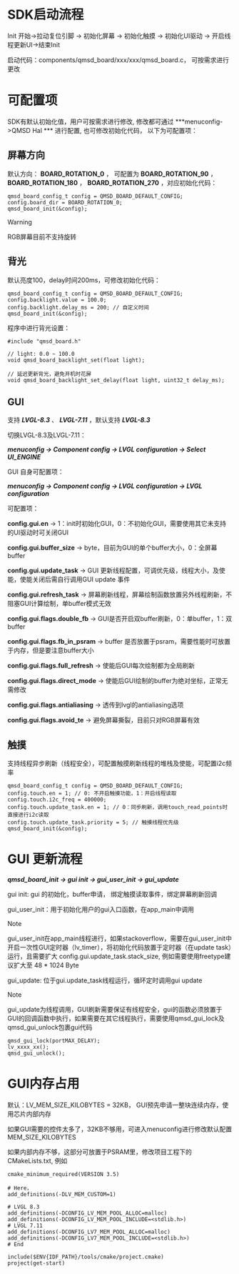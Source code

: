 # SDK启动流程

Init 开始->拉动复位引脚 -> 初始化屏幕 -> 初始化触摸 -> 初始化UI驱动 -> 开启线程更新UI->结束Init

启动代码：components/qmsd_board/xxx/xxx/qmsd_board.c， 可按需求进行更改

# 可配置项

SDK有默认初始化值，用户可按需求进行修改, 修改都可通过  ***menuconfig->QMSD Hal ***  进行配置, 也可修改初始化代码， 以下为可配置项：

## 屏幕方向

默认方向：  **BOARD_ROTATION_0**  ， 可配置为   **BOARD_ROTATION_90**  ，   **BOARD_ROTATION_180**  ，  **BOARD_ROTATION_270**  ，对应初始化代码：

```
qmsd_board_config_t config = QMSD_BOARD_DEFAULT_CONFIG;
config.board_dir = BOARD_ROTATION_0;
qmsd_board_init(&config);
```
> [!WARNING]
> RGB屏幕目前不支持旋转

## 背光

默认亮度100，delay时间200ms，可修改初始化代码：

```
qmsd_board_config_t config = QMSD_BOARD_DEFAULT_CONFIG;
config.backlight.value = 100.0;
config.backlight.delay_ms = 200; // 自定义时间
qmsd_board_init(&config);
```

程序中进行背光设置：

```
#include "qmsd_board.h"

// light: 0.0 ~ 100.0
void qmsd_board_backlight_set(float light);

// 延迟更新背光，避免开机时花屏
void qmsd_board_backlight_set_delay(float light, uint32_t delay_ms);
```

## GUI

支持  ***LVGL-8.3***  、  ***LVGL-7.11***  ，默认支持  ***LVGL-8.3***

切换LVGL-8.3及LVGL-7.11：

***menuconfig → Component config → LVGL configuration → Select UI_ENGINE***

GUI 自身可配置项：

***menuconfig  → Component config → LVGL configuration → LVGL configuration***

可配置项：

**config.gui.en**  -> 1：init时初始化GUI，0：不初始化GUI，需要使用其它未支持的UI驱动时可关闭GUI

**config.gui.buffer_size**  -> byte，目前为GUI的单个buffer大小，0：全屏幕buffer

**config.gui.update_task**  -> GUI 更新线程配置，可调优先级，线程大小，及使能，使能关闭后需自行调用GUI update 事件

**config.gui.refresh_task**   -> 屏幕刷新线程，屏幕绘制函数放置另外线程刷新，不阻塞GUI计算绘制，单buffer模式无效

**config.gui.flags.double_fb**  -> GUI是否开启双buffer刷新，0：单buffer，1：双buffer

**config.gui.flags.fb_in_psram**   -> buffer 是否放置于psram，需要性能时可放置于内存，但是要注意buffer大小

**config.gui.flags.full_refresh**   -> 使能后GUI每次绘制都为全局刷新

**config.gui.flags.direct_mode**   -> 使能后GUI绘制的buffer为绝对坐标，正常无需修改

**config.gui.flags.antialiasing**   -> 透传到lvgl的antialiasing选项

**config.gui.flags.avoid_te**   -> 避免屏幕撕裂，目前只对RGB屏幕有效

## 触摸

支持线程异步刷新（线程安全），可配置触摸刷新线程的堆栈及使能，可配置i2c频率

```
qmsd_board_config_t config = QMSD_BOARD_DEFAULT_CONFIG;
config.touch.en = 1; // 0: 不开启触摸功能，1：开启线程读取
config.touch.i2c_freq = 400000;
config.touch.update_task.en = 1; // 0：同步刷新，调用touch_read_points时直接进行i2c读取
config.touch.update_task.priority = 5; // 触摸线程优先级
qmsd_board_init(&config);
```

# GUI 更新流程

***qmsd_board_init -> gui init -> gui_user_init -> gui_update***

gui init: gui 的初始化，buffer申请， 绑定触摸读取事件，绑定屏幕刷新回调

gui_user_init：用于初始化用户的gui入口函数，在app_main中调用

> [!NOTE]  
> gui_user_init在app_main线程进行，如果stackoverflow，需要在gui_user_init中开启一次性GUI定时器（lv_timer），将初始化代码放置于定时器（在update task）运行，且需要扩大 config.gui.update_task.stack_size, 例如需要使用freetype建议扩大至 48 * 1024 Byte

gui_update: 位于gui.update_task线程运行，循环定时调用gui update

> [!NOTE]  
> gui_update为线程调用，GUI刷新需要保证有线程安全，gui的函数必须放置于GUI的回调函数中执行，如果需要在其它线程执行，需要使用qmsd_gui_lock及qmsd_gui_unlock包裹gui代码

```
qmsd_gui_lock(portMAX_DELAY);
lv_xxxx_xx();
qmsd_gui_unlock();
```

# GUI内存占用

默认：LV_MEM_SIZE_KILOBYTES = 32KB， GUI预先申请一整块连续内存，使用芯片内部内存

如果GUI需要的控件太多了，32KB不够用，可进入menuconfig进行修改默认配置MEM_SIZE_KILOBYTES 

如果内部内存不够，这部分可放置于PSRAM里，修改项目工程下的CMakeLists.txt, 例如

```
cmake_minimum_required(VERSION 3.5)

# Here，
add_definitions(-DLV_MEM_CUSTOM=1)
  
# LVGL 8.3
add_definitions(-DCONFIG_LV_MEM_POOL_ALLOC=malloc)
add_definitions(-DCONFIG_LV_MEM_POOL_INCLUDE=<stdlib.h>)
# LVGL 7.11
add_definitions(-DCONFIG_LV7_MEM_POOL_ALLOC=malloc)
add_definitions(-DCONFIG_LV7_MEM_POOL_INCLUDE=<stdlib.h>)
# End

include($ENV{IDF_PATH}/tools/cmake/project.cmake)
project(get-start)
```

